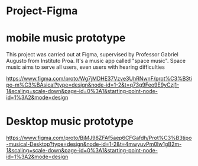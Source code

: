 # Project-Figma
<h1> mobile music prototype </h1>

This project was carried out at Figma, supervised by Professor Gabriel Augusto from Instituto Proa. It's a music app called "space music". Space music aims to serve all users, even users with hearing difficulties


https://www.figma.com/proto/Wg7jMDHE37Vzve3UhRNwnF/prot%C3%B3tipo-m%C3%BAsical?type=design&node-id=1-2&t=q73g9Feo9E9yCzj1-1&scaling=scale-down&page-id=0%3A1&starting-point-node-id=1%3A2&mode=design

<h1>Desktop music prototype</h1>

https://www.figma.com/proto/BjMJ98ZFAf5aep6CFGafdh/Prot%C3%B3tipo-musical-Desktop?type=design&node-id=1-2&t=4mwyuvPm0Iw1gB2m-1&scaling=scale-down&page-id=0%3A1&starting-point-node-id=1%3A2&mode=design
